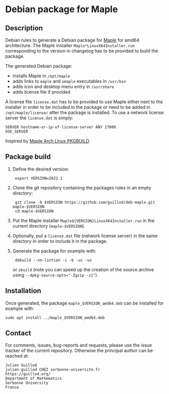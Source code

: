 # Debian package for Maple

## Description

Debian rules to generate a Debian package for [Maple](https://www.maplesoft.com/products/Maple/) for amd64 architecture. The Maple installer `Maple*LinuxX64Installer.run` corresponding to the version in changelog has to be provided to build the package.

The generated Debian package:
- installs Maple in `/opt/maple`
- adds links to `maple` and `xmaple` executables in `/usr/bin`
- adds icon and desktop menu entry in `/usr/share`
- adds license file if provided

A license file `license.dat` has to be provided to use Maple either next to the installer in order to be included in the package or need to be added in `/opt/maple/license/` after the package is installed. To use a network license server the `license.dat` is simply:

    SERVER hostname-or-ip-of-license-server ANY 27000
    USE_SERVER


Inspired by [Maple Arch Linux PKGBUILD](https://aur.archlinux.org/packages/maple2021).

## Package build

1. Define the desired version:

        export VERSION=2022.1

2. Clone the git repository containing the packages rules in an empty directory:

        git clone -b $VERSION https://github.com/guillod/deb-maple.git maple-$VERSION
        cd maple-$VERSION

3. Put the Maple installer `Maple${VERSION}LinuxX64Installer.run` in the current directory (`maple-$VERSION`).
4. Optionally, put a `license.dat` file (network license server) in the same directory in order to include it in the package.
5. Generate the package for example with:

        debuild --no-lintian -i -b -uc -us

    or `sbuild` (note you can speed up the creation of the source archive using `--dpkg-source-opts="-Zgzip -z1"`).

## Installation

Once generated, the package `maple_$VERSION_amd64.deb` can be installed for example with:

    sudo apt install ../maple_$VERSION_amd64.deb


## Contact

For comments, issues, bug-reports and requests, please use the issue tracker of the current repository. Otherwise the principal author can be reached at:

    Julien Guillod
    julien.guillod CHEZ sorbonne-universite.fr
    https://guillod.org/
    Department of Mathematics
    Sorbonne University
    France
